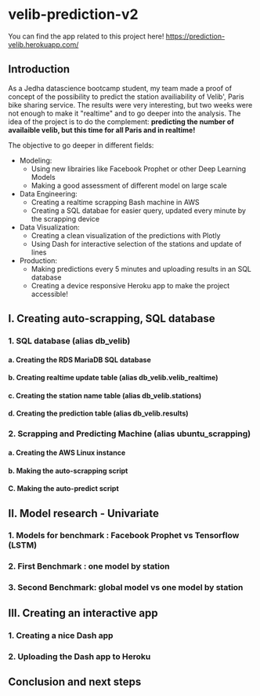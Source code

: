 # velib-prediction-v2

You can find the app related to this project here!
https://prediction-velib.herokuapp.com/

## Introduction

As a Jedha datascience bootcamp student, my team made a proof of concept of the possibility to predict the station availiability of Velib', Paris bike sharing service. The results were very interesting, but two weeks were not enough to make it "realtime" and to go deeper into the analysis. The idea of the project is to do the complement: **predicting the number of availaible velib, but this time for all Paris and in realtime!**

The objective to go deeper in different fields:
- Modeling:
    - Using new librairies like Facebook Prophet or other Deep Learning Models
    - Making a good assessment of different model on large scale
- Data Engineering:
    - Creating a realtime scrapping Bash machine in AWS
    - Creating a SQL databae for easier query, updated every minute by the scrapping device
- Data Visualization:
    - Creating a clean visualization of the predictions with Plotly
    - Using Dash for interactive selection of the stations and update of lines
- Production:
    - Making predictions every 5 minutes and uploading results in an SQL database
    - Creating a device responsive Heroku app to make the project accessible!

## I. Creating auto-scrapping, SQL database
### 1. SQL database (alias **db_velib**)
#### a. Creating the RDS MariaDB SQL database
#### b. Creating realtime update table (alias **db_velib.velib_realtime**)
#### c. Creating the station name table (alias **db_velib.stations**)
#### d. Creating the prediction table (alias **db_velib.results**)

### 2. Scrapping and Predicting Machine (alias **ubuntu_scrapping**)
#### a. Creating the AWS Linux instance
#### b. Making the auto-scrapping script
#### C. Making the auto-predict script

## II. Model research - Univariate
### 1. Models for benchmark : Facebook Prophet vs Tensorflow (LSTM)
### 2. First Benchmark : one model by station
### 3. Second Benchmark: global model vs one model by station

## III. Creating an interactive app
### 1. Creating a nice Dash app
### 2. Uploading the Dash app to Heroku

## Conclusion and next steps